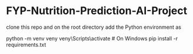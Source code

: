 # FYP-Nutrition-Prediction-AI-Project

clone this repo and on the root directory add the Python environment as 

python -m venv veny
veny\Scripts\activate  # On Windows
pip install -r requirements.txt
